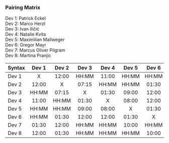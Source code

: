 ### Pairing Matrix
Dev 1: Patrick Eckel <br/>
Dev 2: Marco Herzl <br/>
Dev 3: Ivan Iličić <br/>
Dev 4: Natalie Kvita <br/>
Dev 5: Maximilian Mallweger <br/>
Dev 6: Gregor Mayr <br/>
Dev 7: Marcus Oliver Pilgram <br/>
Dev 8: Martina Pranjic <br/>

| Syntax      | Dev 1   	| Dev 2   	  | Dev 3   	| Dev 4   	  | Dev 5   	| Dev 6   	  | Dev 7   	| Dev 8   	  |
| :---        |    :----:   |    :----:   |    :----:   |    :----:   |    :----:   |    :----:   |    :----:   |    :----:   |
| Dev 1       | X           | 12:00       | HH:MM       | 11:00       | HH:MM       | HH:MM       | 01:30       | 12:00       |
| Dev 2       | 12:00       | X           | 07:15       | HH:MM       | HH:MM       | 01:30       | 12:00       | 01:30       |
| Dev 3       | HH:MM       | 07:15       | X           | 01:30       | 09:00       | 12:00       | HH:MM       | HH:MM       |
| Dev 4       | 11:00       | HH:MM       | 01:30       | X           | 08:00       | 12:00       | HH:MM       | HH:MM       |
| Dev 5       | HH:MM       | HH:MM       | 09:00       | 08:00       | X           | 01:30       | 10:00       | HH:MM       |
| Dev 6       | HH:MM       | 01:30       | 12:00       | 12:00       | 01:30       | X           | HH:MM       | 10:00       |
| Dev 7       | 01:30       | 12:00       | HH:MM       | HH:MM       | 10:00       | HH:MM       | X           | 11:15       |
| Dev 8       | 12:00       | 01:30       | HH:MM       | HH:MM       | HH:MM       | 10:00       | 11:15       | X           |
